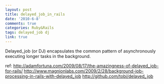 ```yaml
---
layout: post
title: delayed_job_in_rails
date: '2010-6-8'
comments: true
categories: Ruby&Rails
tags: delayed_job dj
link: true
---
```

Delayed_job (or DJ) encapsulates the common pattern of asynchronously executing longer tasks in the background.

ref:
http://adamfortuna.com/2009/08/17/the-amazingness-of-delayed_job-for-rails/
http://www.magnionlabs.com/2009/2/28/background-job-processing-in-rails-with-delayed_job
http://github.com/tobi/delayed_job
